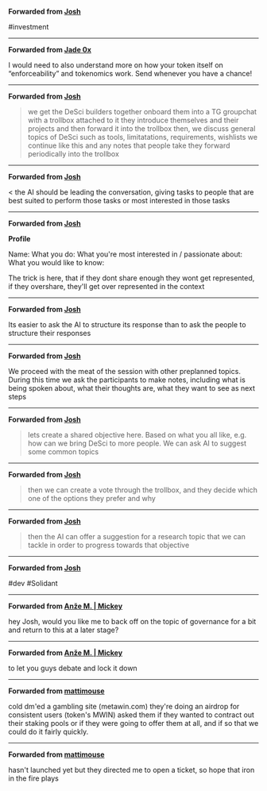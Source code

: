 **Forwarded from [Josh](https://t.me/JBate7)**

#investment

***

**Forwarded from [Jade 0x](https://t.me/jade_0x)**

I would need to also understand more on how your token itself on “enforceability” and tokenomics work. Send whenever you have a chance!

***

**Forwarded from [Josh](https://t.me/JBate7)**

> we get the DeSci builders together
> onboard them into a TG groupchat with a trollbox attached to it 
> they introduce themselves and their projects and then forward it into the trollbox
> then, we discuss general topics of DeSci such as tools, limitatations, requirements, wishlists
> we continue like this and any notes that people take they forward periodically into the trollbox

***

**Forwarded from [Josh](https://t.me/JBate7)**

< the AI should be leading the conversation, giving tasks to people that are best suited to perform those tasks or most interested in those tasks

***

**Forwarded from [Josh](https://t.me/JBate7)**

**Profile**

Name:
What you do:
What you're most interested in / passionate about:
What you would like to know:

The trick is here, that if they dont share enough they wont get represented, if they overshare, they'll get over represented in the context

***

**Forwarded from [Josh](https://t.me/JBate7)**

Its easier to ask the AI to structure its response than to ask the people to structure their responses

***

**Forwarded from [Josh](https://t.me/JBate7)**

We proceed with the meat of the session with other preplanned topics. During this time we ask the participants to make notes, including what is being spoken about, what their thoughts are, what they want to see as next steps

***

**Forwarded from [Josh](https://t.me/JBate7)**

> lets create a shared objective here. Based on what you all like, e.g. how can we bring DeSci to more people. We can ask AI to suggest some common topics

***

**Forwarded from [Josh](https://t.me/JBate7)**

> then we can create a vote through the trollbox, and they decide which one of the options they prefer and why

***

**Forwarded from [Josh](https://t.me/JBate7)**

> then the AI can offer a suggestion for a research topic that we can tackle in order to progress towards that objective

***

**Forwarded from [Josh](https://t.me/JBate7)**

#dev #Solidant

***

**Forwarded from [Anže M. | Mickey](https://t.me/mickey_am)**

hey Josh, would you like me to back off on the topic of governance for a bit and return to this at a later stage?

***

**Forwarded from [Anže M. | Mickey](https://t.me/mickey_am)**

to let you guys debate and lock it down

***

**Forwarded from [mattimouse](https://t.me/mattim0use)**

cold dm'ed a gambling site (metawin.com) they're doing an airdrop for consistent users (token's MWIN) asked them if they wanted to contract out their staking pools or if they were going to offer them at all, and if so that we could do it fairly quickly.

***

**Forwarded from [mattimouse](https://t.me/mattim0use)**

hasn't launched yet but they directed me to open a ticket, so hope that iron in the fire plays